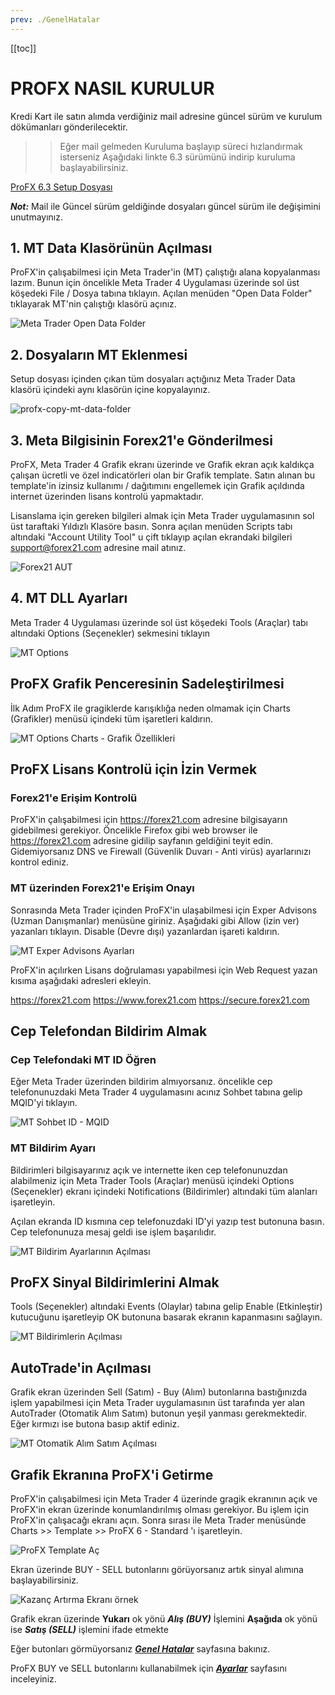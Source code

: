 ```yaml
---
prev: ./GenelHatalar
---
```


[[toc]]

# PROFX NASIL KURULUR

 Kredi Kart ile satın alımda verdiğiniz mail adresine güncel sürüm ve kurulum dökümanları gönderilecektir. 
 
 >> Eğer mail gelmeden Kuruluma başlayıp süreci hızlandırmak isterseniz Aşağıdaki linkte 6.3 sürümünü indirip kuruluma başlayabilirsiniz.
 
 [ProFX 6.3 Setup Dosyası](/profx_6_3.zip)

 ***Not:*** Mail ile Güncel sürüm geldiğinde dosyaları güncel sürüm ile değişimini unutmayınız.

## 1. MT Data Klasörünün Açılması
ProFX'in çalışabilmesi için Meta Trader'in (MT) çalıştığı alana kopyalanması lazım. Bunun için öncelikle Meta Trader 4 Uygulaması üzerinde sol üst köşedeki File / Dosya tabına tıklayın. Açılan menüden "Open Data Folder" tıklayarak MT'nin çalıştığı klasörü açınız.

![Meta Trader Open Data Folder](../img/open-data-folder.png "Meta Trader Open Data Folder")

## 2. Dosyaların MT Eklenmesi
Setup dosyası içinden çıkan tüm dosyaları açtığınız Meta Trader Data klasörü içindeki aynı klasörün içine kopyalayınız.

![profx-copy-mt-data-folder](../img/profx-copy-mt-data-folder.png)

## 3. Meta Bilgisinin Forex21'e Gönderilmesi
ProFX, Meta Trader 4 Grafik ekranı üzerinde ve Grafik ekran açık kaldıkça çalışan ücretli ve özel indicatörleri olan bir Grafik template. Satın alınan bu template'in izinsiz kullanımı / dağıtımını engellemek için Grafik açıldında internet üzerinden lisans kontrolü yapmaktadır. 

Lisanslama için gereken bilgileri almak için Meta Trader uygulamasının sol üst taraftaki Yıldızlı Klasöre basın. Sonra açılan menüden Scripts tabı altındaki "Account Utility Tool" u çift tıklayıp açılan ekrandaki bilgileri support@forex21.com adresine mail atınız.

![Forex21 AUT](../img/Forex21-AUT.png "Forex21 AUT")

## 4. MT DLL Ayarları
Meta Trader 4 Uygulaması üzerinde sol üst köşedeki Tools (Araçlar) tabı altındaki Options (Seçenekler) sekmesini tıklayın

![MT Options](../img/options-gir.png "MT Options")

## ProFX Grafik Penceresinin Sadeleştirilmesi

İlk Adım ProFX ile gragiklerde karışıklığa neden olmamak için Charts (Grafikler) menüsü içindeki tüm işaretleri kaldırın.

![MT Options Charts - Grafik Özellikleri](../img/options-chart.png "MT Options Charts - Grafik Özellikleri")

## ProFX Lisans Kontrolü için İzin Vermek

### Forex21'e Erişim Kontrolü

ProFX'in çalışabilmesi için https://forex21.com adresine bilgisayarın gidebilmesi gerekiyor. Öncelikle Firefox gibi web browser ile https://forex21.com adresine gidilip sayfanın geldiğini teyit edin. Gidemiyorsanız DNS ve Firewall (Güvenlik Duvarı - Anti virüs) ayarlarınızı kontrol ediniz.

### MT üzerinden Forex21'e Erişim Onayı
Sonrasında Meta Trader içinden ProFX'in ulaşabilmesi için Exper Advisons (Uzman Danışmanlar) menüsüne giriniz. Aşağıdaki gibi Allow (izin ver) yazanları tıklayın. Disable (Devre dışı) yazanlardan işareti kaldırın.

![MT Exper Advisons Ayarları](../img/options-EA.png "MT Exper Advisons Ayarları")

ProFX'in açılırken Lisans doğrulaması yapabilmesi için Web Request yazan kısıma aşağıdaki adresleri ekleyin. 

https://forex21.com
https://www.forex21.com
https://secure.forex21.com

## Cep Telefondan Bildirim Almak

### Cep Telefondaki MT ID Öğren
Eğer Meta Trader üzerinden bildirim almıyorsanız. öncelikle cep telefonunuzdaki Meta Trader 4 uygulamasını acınız Sohbet tabına gelip MQID'yi tıklayın.

![MT Sohbet ID - MQID](../img/mt-sohbet-id.png "MT Sohbet ID - MQID")

### MT Bildirim Ayarı
Bildirimleri bilgisayarınız açık ve internette iken cep telefonunuzdan alabilmeniz için Meta Trader Tools (Araçlar) menüsü içindeki Options (Seçenekler) ekranı içindeki Notifications (Bildirimler) altındaki tüm alanları işaretleyin.

Açılan ekranda ID kısmına cep telefonuzdaki ID'yi yazıp test butonuna basın. Cep telefonunuza mesaj geldi ise işlem başarılıdır.

![MT Bildirim Ayarlarının Açılması](../img/mt-bildirimler.png "MT Bildirim Ayarlarının Açılması")

## ProFX Sinyal Bildirimlerini Almak
Tools (Seçenekler) altındaki Events (Olaylar) tabına gelip Enable (Etkinleştir) kutucuğunu işaretleyip OK butonuna basarak ekranın kapanmasını sağlayın.

![MT Bildirimlerin Açılması](../img/mt-options-events.png "MT Bildirimlerin Açılması")

## AutoTrade'in Açılması
Grafik ekran üzerinden Sell (Satım) - Buy (Alım) butonlarına bastığınızda işlem yapabilmesi için Meta Trader uygulamasının üst tarafında yer alan AutoTrader (Otomatik Alım Satım) butonun yeşil yanması gerekmektedir. Eğer kırmızı ise butona basıp aktif ediniz.

![MT Otomatik Alım Satım Açılması](../img/MT-AUTOtrade.png "MT Otomatik Alım Satım Açılması")

## Grafik Ekranına ProFX'i Getirme
ProFX'in çalışabilmesi için Meta Trader 4 üzerinde gragik ekranının açık ve ProFX'in ekran üzerinde konumlandırılmış olması gerekiyor. Bu işlem için ProFX'in çalışacağı ekranı açın. Sonra sırası ile Meta Trader menüsünde Charts >> Template >> ProFX 6 - Standard 'ı işaretleyin. 

![ProFX Template Aç](../img/profx-template-ekleme.jpg "ProFX Template Aç")

Ekran üzerinde BUY - SELL butonlarını görüyorsanız artık sinyal alımına başlayabilirsiniz. 

<p align="center">

![Kazanç Artırma Ekranı örnek](../img/profx-ilk-hali.png "Forex'te başarının sırrı ProFX")

</p>

Grafik ekran üzerinde **Yukarı** ok yönü ***Alış (BUY)*** İşlemini **Aşağıda** ok yönü ise ***Satış (SELL)*** işlemini ifade etmekte

Eğer butonları görmüyorsanız [***Genel Hatalar***](https://www.forextekazanmaninyolu.info.tr/ProFX/GenelHatalar.html) sayfasına  bakınız. 



ProFX BUY ve SELL butonlarını kullanabilmek için [***Ayarlar***](https://www.forextekazanmaninyolu.info.tr/ProFX/ProFXAyarlar.html) sayfasını inceleyiniz.